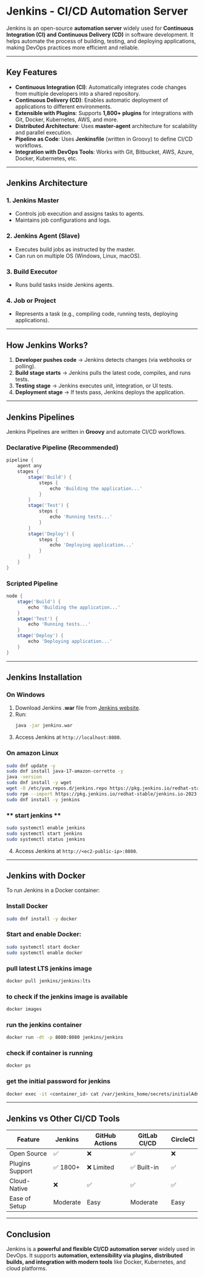 # Jenkins - CI/CD Automation Server

Jenkins is an open-source **automation server** widely used for **Continuous Integration (CI) and Continuous Delivery (CD)** in software development. It helps automate the process of building, testing, and deploying applications, making DevOps practices more efficient and reliable.

---

## **Key Features**

- **Continuous Integration (CI)**: Automatically integrates code changes from multiple developers into a shared repository.
- **Continuous Delivery (CD)**: Enables automatic deployment of applications to different environments.
- **Extensible with Plugins**: Supports **1,800+ plugins** for integrations with Git, Docker, Kubernetes, AWS, and more.
- **Distributed Architecture**: Uses **master-agent** architecture for scalability and parallel execution.
- **Pipeline as Code**: Uses **Jenkinsfile** (written in Groovy) to define CI/CD workflows.
- **Integration with DevOps Tools**: Works with Git, Bitbucket, AWS, Azure, Docker, Kubernetes, etc.

---

## **Jenkins Architecture**

### **1. Jenkins Master**
- Controls job execution and assigns tasks to agents.
- Maintains job configurations and logs.

### **2. Jenkins Agent (Slave)**
- Executes build jobs as instructed by the master.
- Can run on multiple OS (Windows, Linux, macOS).

### **3. Build Executor**
- Runs build tasks inside Jenkins agents.

### **4. Job or Project**
- Represents a task (e.g., compiling code, running tests, deploying applications).

---

## **How Jenkins Works?**

1. **Developer pushes code** → Jenkins detects changes (via webhooks or polling).
2. **Build stage starts** → Jenkins pulls the latest code, compiles, and runs tests.
3. **Testing stage** → Jenkins executes unit, integration, or UI tests.
4. **Deployment stage** → If tests pass, Jenkins deploys the application.

---

## **Jenkins Pipelines**

Jenkins Pipelines are written in **Groovy** and automate CI/CD workflows.

### **Declarative Pipeline (Recommended)**
```groovy
pipeline {
    agent any
    stages {
        stage('Build') {
            steps {
                echo 'Building the application...'
            }
        }
        stage('Test') {
            steps {
                echo 'Running tests...'
            }
        }
        stage('Deploy') {
            steps {
                echo 'Deploying application...'
            }
        }
    }
}
```

### **Scripted Pipeline**
```groovy
node {
    stage('Build') {
        echo 'Building the application...'
    }
    stage('Test') {
        echo 'Running tests...'
    }
    stage('Deploy') {
        echo 'Deploying application...'
    }
}
```

---

## **Jenkins Installation**

### **On Windows**
1. Download Jenkins **.war** file from [Jenkins website](https://www.jenkins.io/download/).
2. Run:
   ```sh
   java -jar jenkins.war
   ```
3. Access Jenkins at `http://localhost:8080`.

### **On amazon Linux**
```sh
sudo dnf update -y
sudo dnf install java-17-amazon-corretto -y
java -version
sudo dnf install -y wget
wget -O /etc/yum.repos.d/jenkins.repo https://pkg.jenkins.io/redhat-stable/jenkins.repo
sudo rpm --import https://pkg.jenkins.io/redhat-stable/jenkins.io-2023.key
sudo dnf install -y jenkins
```
### ** start jenkins **
```sh
sudo systemctl enable jenkins
sudo systemctl start jenkins
sudo systemctl status jenkins
```
4. Access Jenkins at `http://<ec2-public-ip>:8080`.

---

## **Jenkins with Docker**
To run Jenkins in a Docker container:

### Install Docker
```sh
sudo dnf install -y docker
```
### Start and enable Docker:
```sh
sudo systemctl start docker
sudo systemctl enable docker
```
### pull latest LTS jenkins image
```sh
docker pull jenkins/jenkins:lts
```
### to check if the jenkins image is available
```sh
docker images
```

### run the jenkins container
```sh
docker run -dt -p 8080:8080 jenkins/jenkins
```

### check if container is running
```sh
docker ps
```

### get the initial password for jenkins
```sh
docker exec -it <container_id> cat /var/jenkins_home/secrets/initialAdminPassword
```


---

## **Jenkins vs Other CI/CD Tools**

| Feature           | Jenkins  | GitHub Actions | GitLab CI/CD | CircleCI |
|------------------|---------|--------------|-------------|---------|
| Open Source      | ✅       | ❌           | ✅           | ❌       |
| Plugins Support  | ✅ 1800+ | ❌ Limited   | ✅ Built-in  | ✅       |
| Cloud-Native     | ❌       | ✅           | ✅           | ✅       |
| Ease of Setup    | Moderate | Easy        | Moderate    | Easy    |

---

## **Conclusion**
Jenkins is a **powerful and flexible CI/CD automation server** widely used in DevOps. It supports **automation, extensibility via plugins, distributed builds, and integration with modern tools** like Docker, Kubernetes, and cloud platforms.

